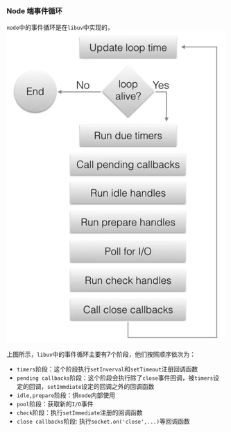 ### Node 端事件循环

`node`中的事件循环是在`libuv`中实现的，
![](https://github.com/zengwmFE/project-image/blob/main/node_loop.png)

上图所示，`libuv`中的事件循环主要有7个阶段，他们按照顺序依次为：
- `timers`阶段：这个阶段执行`setInverval`和`setTimeout`注册回调函数
- `pending callbacks`阶段：这个阶段会执行除了`close`事件回调，被`timers`设定的回调，`setImmdiate`设定的回调之外的回调函数
- `idle,prepare`阶段：供`node`内部使用
- `pool`阶段：获取新的`I/O`事件
- `check`阶段：执行`setImmediate`注册的回调函数
- `close callbacks`阶段: 执行`socket.on('close',...)`等回调函数